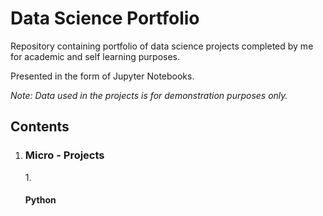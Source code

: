 # Data Science Portfolio

Repository containing portfolio of data science projects completed by me for academic and self learning purposes. 

Presented in the form of Jupyter Notebooks.

*Note: Data used in the projects is for demonstration purposes only.*

<h2>Contents</h2>

1. <h3>Micro - Projects</h3>
     1. <h4>Python</h4>
      

